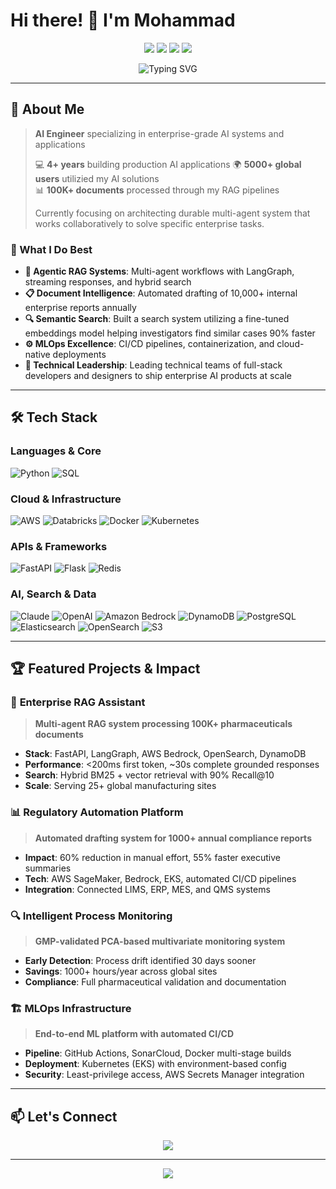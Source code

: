 # Hi there! 👋 I'm Mohammad

<p align="center">
  <img src="https://img.shields.io/badge/AI%20Engineer-FF6B6B?style=for-the-badge&logo=artificial-intelligence&logoColor=white" />
  <img src="https://img.shields.io/badge/Enterprise%20AI%20Applications-4ECDC4?style=for-the-badge&logo=openai&logoColor=white" />
  <img src="https://img.shields.io/badge/Backend%20Engineering-45B7D1?style=for-the-badge&logo=databricks&logoColor=white" />
  <img src="https://img.shields.io/badge/Cloud%20Architecture-96CEB4?style=for-the-badge&logo=amazon-aws&logoColor=white" />
</p>

<p align="center">
  <img src="https://readme-typing-svg.demolab.com?font=Fira+Code&size=28&pause=1000&color=4ECDC4&center=true&vCenter=true&width=600&lines=AI+Engineer+%F0%9F%A4%96;Building+Enterprise+AI+Systems;4%2B+Years+in+Production+AI" alt="Typing SVG" />
</p>

---

## 🚀 About Me

> **AI Engineer** specializing in enterprise-grade AI systems and applications
>
> 💻 **4+ years** building production AI applications
> 🌍 **5000+ global users** utilizied my AI solutions  
> 📊 **100K+ documents** processed through my RAG pipelines  
>
> Currently focusing on architecting durable multi-agent system that works collaboratively to solve specific enterprise tasks.

### 🎯 What I Do Best
- **🤖 Agentic RAG Systems**: Multi-agent workflows with LangGraph, streaming responses, and hybrid search
- **📋 Document Intelligence**: Automated drafting of 10,000+ internal enterprise reports annually  
- **🔍 Semantic Search**: Built a search system utilizing a fine-tuned embeddings model helping investigators find similar cases 90% faster
- **⚙️ MLOps Excellence**: CI/CD pipelines, containerization, and cloud-native deployments
- **🎯 Technical Leadership**: Leading technical teams of full-stack developers and designers to ship enterprise AI products at scale

---

## 🛠️ Tech Stack

### **Languages & Core**
<p>
  <img alt="Python" src="https://img.shields.io/badge/Python-3776AB?style=for-the-badge&logo=python&logoColor=white"/>
  <img alt="SQL" src="https://img.shields.io/badge/SQL-4479A1?style=for-the-badge&logo=mysql&logoColor=white"/>
</p>

### **Cloud & Infrastructure**
<p>
  <img alt="AWS" src="https://img.shields.io/badge/AWS-232F3E?style=for-the-badge&logo=amazon-aws&logoColor=white"/>
  <img alt="Databricks" src="https://img.shields.io/badge/Databricks-FF3621?style=for-the-badge&logo=databricks&logoColor=white"/>
  <img alt="Docker" src="https://img.shields.io/badge/Docker-2496ED?style=for-the-badge&logo=docker&logoColor=white"/>
  <img alt="Kubernetes" src="https://img.shields.io/badge/Kubernetes-326CE5?style=for-the-badge&logo=kubernetes&logoColor=white"/>
</p>

### **APIs & Frameworks**
<p>
  <img alt="FastAPI" src="https://img.shields.io/badge/FastAPI-009688?style=for-the-badge&logo=fastapi&logoColor=white"/>
  <img alt="Flask" src="https://img.shields.io/badge/Flask-000000?style=for-the-badge&logo=flask&logoColor=white"/>
  <img alt="Redis" src="https://img.shields.io/badge/Redis-DC382D?style=for-the-badge&logo=redis&logoColor=white"/>
</p>

### **AI, Search & Data**
<p>
  <img alt="Claude" src="https://img.shields.io/badge/Claude-FF6B00?style=for-the-badge&logo=anthropic&logoColor=white"/>
  <img alt="OpenAI" src="https://img.shields.io/badge/OpenAI-412991?style=for-the-badge&logo=openai&logoColor=white"/>
  <img alt="Amazon Bedrock" src="https://img.shields.io/badge/Bedrock-232F3E?style=for-the-badge&logo=amazon-aws&logoColor=white"/>
  <img alt="DynamoDB" src="https://img.shields.io/badge/DynamoDB-4053D6?style=for-the-badge&logo=amazon-dynamodb&logoColor=white"/>
  <img alt="PostgreSQL" src="https://img.shields.io/badge/PostgreSQL-336791?style=for-the-badge&logo=postgresql&logoColor=white"/>
  <img alt="Elasticsearch" src="https://img.shields.io/badge/Elasticsearch-005571?style=for-the-badge&logo=elasticsearch&logoColor=white"/>
  <img alt="OpenSearch" src="https://img.shields.io/badge/OpenSearch-005571?style=for-the-badge&logo=opensearch&logoColor=white"/>
  <img alt="S3" src="https://img.shields.io/badge/S3-569A31?style=for-the-badge&logo=amazon-aws&logoColor=white"/>

</p>

---

## 🏆 Featured Projects & Impact

### 🤖 **Enterprise RAG Assistant**
> **Multi-agent RAG system processing 100K+ pharmaceuticals documents**
- **Stack**: FastAPI, LangGraph, AWS Bedrock, OpenSearch, DynamoDB
- **Performance**: <200ms first token, ~30s complete grounded responses
- **Search**: Hybrid BM25 + vector retrieval with 90% Recall@10
- **Scale**: Serving 25+ global manufacturing sites

### 📊 **Regulatory Automation Platform**
> **Automated drafting system for 1000+ annual compliance reports**
- **Impact**: 60% reduction in manual effort, 55% faster executive summaries
- **Tech**: AWS SageMaker, Bedrock, EKS, automated CI/CD pipelines
- **Integration**: Connected LIMS, ERP, MES, and QMS systems

### 🔍 **Intelligent Process Monitoring**
> **GMP-validated PCA-based multivariate monitoring system**
- **Early Detection**: Process drift identified 30 days sooner
- **Savings**: 1000+ hours/year across global sites
- **Compliance**: Full pharmaceutical validation and documentation

### 🏗️ **MLOps Infrastructure**
> **End-to-end ML platform with automated CI/CD**
- **Pipeline**: GitHub Actions, SonarCloud, Docker multi-stage builds
- **Deployment**: Kubernetes (EKS) with environment-based config
- **Security**: Least-privilege access, AWS Secrets Manager integration

---

## 📫 Let's Connect

<p align="center">
  <a href="https://linkedin.com/in/mohammad-affaneh">
    <img src="https://img.shields.io/badge/LinkedIn-0077B5?style=for-the-badge&logo=linkedin&logoColor=white"/>
  </a>
</p>

---

<p align="center">
  <img src="https://komarev.com/ghpvc/?username=moaffaneh&label=Profile%20views&color=4ECDC4&style=for-the-badge" />
</p>
